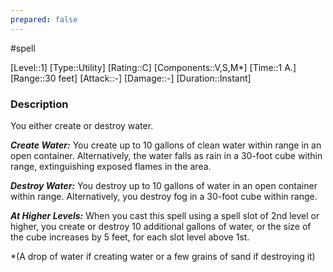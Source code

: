 ```yaml
---
prepared: false
---
```

#spell

[Level::1]
[Type::Utility]
[Rating::C]
[Components::V,S,M*]
[Time::1 A.]
[Range::30 feet]
[Attack::\-]
[Damage::\-]
[Duration::Instant]
### Description

You either create or destroy water.

**_Create Water:_** You create up to 10 gallons of clean water within range in an open container. Alternatively, the water falls as rain in a 30-foot cube within range, extinguishing exposed flames in the area.

**_Destroy Water:_** You destroy up to 10 gallons of water in an open container within range. Alternatively, you destroy fog in a 30-foot cube within range.

**_At Higher Levels:_** When you cast this spell using a spell slot of 2nd level or higher, you create or destroy 10 additional gallons of water, or the size of the cube increases by 5 feet, for each slot level above 1st.

\*(A drop of water if creating water or a few grains of sand if destroying it)